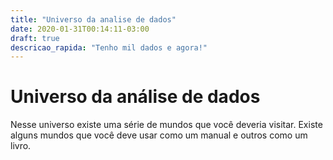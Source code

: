 ```yaml
---
title: "Universo da analise de dados"
date: 2020-01-31T00:14:11-03:00
draft: true
descricao_rapida: "Tenho mil dados e agora!"
---
```


# Universo da análise de dados

Nesse universo existe uma série de mundos que você deveria visitar. Existe alguns mundos que você deve usar como um manual e outros como um livro.

